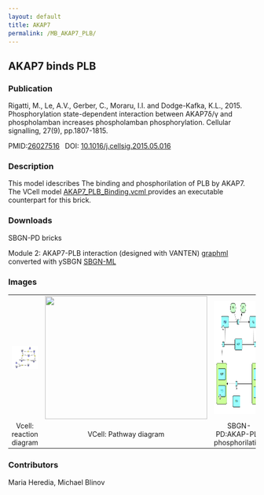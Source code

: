 ```yaml
---
layout: default
title: AKAP7
permalink: /MB_AKAP7_PLB/
---
```

## AKAP7 binds PLB

### Publication 

Rigatti, M., Le, A.V., Gerber, C., Moraru, I.I. and Dodge-Kafka, K.L., 2015. Phosphorylation state-dependent interaction between 
AKAP7δ/γ and phospholamban increases phospholamban phosphorylation. Cellular signalling, 27(9), pp.1807-1815.

 PMID:<a href="https://www.ncbi.nlm.nih.gov/pubmed/?term=26027516">26027516</a>&ensp; 
 DOI: <a href="https://doi.org/10.1016/j.cellsig.2015.05.016">10.1016/j.cellsig.2015.05.016</a><br />

### Description
This model idescribes The binding and phosphorilation of  PLB by AKAP7. The VCell model <a href="/modelbricks/AKAP7_PLB_Binding.vcml"> AKAP7_PLB_Binding.vcml </a> provides an executable counterpart for this brick.

### Downloads 
SBGN-PD bricks <br/>

Module 2: AKAP7-PLB interaction (designed with VANTEN) <a href="/modelbricks/AKAP_SBGN_module2.graphml"> graphml </a> converted with ySBGN <a href="/modelbricks/AKAP_SBGN_module2.sbgn"> SBGN-ML </a><br/>

### Images
 <table> 
 <tr>
  <td align="center" width="280"><a href="https://modelbricks.github.io/images/modelbricks/AKAP_PLB_Vcell.PNG"><img align="center" src="/images/modelbricks/AKAP_PLB_Vcell.PNG"/></a></td>
  <td align="center"><a href="https://modelbricks.github.io/images/modelbricks/AKAP_PLB_Vcell_pathway.PNG"><img align="center" src="/images/modelbricks/KAP_PLB_Vcell_pathway.PNG" width="330" height="250"/></a></td>
  <td align="center" width="280"><a href="https://modelbricks.github.io/images/modelbricks/AKAP_PLB_SBGN.png"><img align="center" src="/images/modelbricks/AKAP_PLB_SBGN.png" height="230"/></a></td>
 </tr>
 <tr>
  <td align="center"> Vcell: reaction diagram </td>
  <td align="center"> VCell: Pathway diagram</td>
  <td align="center"> SBGN-PD:AKAP-PLB phosphorilation</td>
   </tr>
 </table>
 

### Contributors
Maria Heredia, Michael Blinov
 
